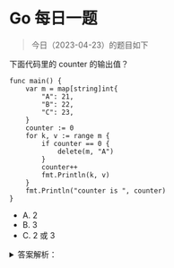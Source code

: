 # Go 每日一题

> 今日（2023-04-23）的题目如下

下面代码里的 counter 的输出值？

```golang
func main() {
	var m = map[string]int{
		"A": 21,
		"B": 22,
		"C": 23,
	}
	counter := 0
	for k, v := range m {
		if counter == 0 {
			delete(m, "A")
		}
		counter++
		fmt.Println(k, v)
	}
	fmt.Println("counter is ", counter)
}
```

- A. 2
- B. 3
- C. 2 或 3

<details>
<summary>答案解析：</summary>
<div>

参考答案及解析：C。

for range map 是无序的，如果第一次循环到 A，则输出 3；否则输出 2。

---

### 4 楼

map 是在哈希散列表，当使用 for range 时是无序的

### 12 楼

range map 未指定遍历次数 [https://cloud.tencent.com/developer/article/1876243](https://cloud.tencent.com/developer/article/1876243)

### 15 楼

for range 遍历切片时，循环次数是确定的，因此在循环体内改变切片结构对循环结果不影响；而 for range 遍历 map 时，循环次数是不确定的，循环体内对 map 的修改会在结果上反映出来

</div>
</details>
